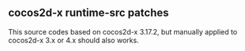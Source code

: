 ## cocos2d-x runtime-src patches
This source codes based on cocos2d-x 3.17.2, but manually applied to cocos2d-x 3.x or 4.x should also works.
